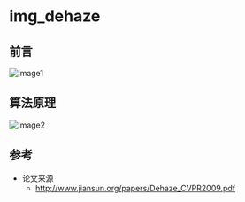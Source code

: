 # img_dehaze
## 前言
![image1](https://github.com/Condor9/img_defogging/tree/main/img/img1.png)

## 算法原理
![image2](https://github.com/Condor9/img_defogging/tree/main/img/img2.png)

## 参考
- 论文来源
  - http://www.jiansun.org/papers/Dehaze_CVPR2009.pdf
